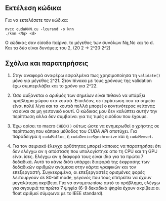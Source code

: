 ## Εκτέλεση κώδικα

Για να εκτελέσετε τον κώδικα:

    nvcc cudaKNN.cu -lcurand -o knn
    ./knn <Nq> <d>

Ο κώδικας σαν είσοδο παίρνει το μέγεθος των συνόλων Nq,Nc και το d. Και τα δύο είναι δυνάμεις του 2, (20 2 -> 2^20 2^2)

## Σχόλια και παρατηρήσεις

1. Στην αναφορά αναφέρω εσφαλμένα πως χρησιμοποίησα τη `validate()` μόνο για μέγεθος 2^21. Στον πίνακα με τους χρόνους της validation έχω συμπεριλάβει και το χρόνο για 2^22.

2. Όσο αυξάνεται ο αριθμός των σημείων είναι πιθανό να υπάρξει πρόβλημα χώρου στα κουτιά. Επιπλέον, σε περίπτωση που τα σημεία είναι πολύ λίγα και τα κουτιά πολλά μπορεί ο κοντινότερος γείτονας να είναι σε μη γειτονικό κουτί. Ο κώδικας μου δεν καλύπτει αυτήν την περίπτωση αλλα δεν συμβαίνει για τις τιμές εισόδου που έχουμε.

3. Έχω ορίσει το macro `CHECK()` ούτως ώστε να ενημερωθεί ο χρήστης σε περίπτωση που κάποια μέθοδος του *CUDA API* αποτύχει. Για παράδειγμα η `cudaMalloc`, η `cudaDeviceSynchronize` και η `cudaMemset`.

4. Για τον σειριακό έλεγχο ορθότητας μπορεί κάποιος να παρατηρήσει ότι δεν ελέγχω αν η απόσταση που υπολογίστηκε απο τη CPU και τη GPU είναι ίσες. Ελέγχω αν η διαφορά τους είναι ίδια για τα πρώτα 7 δεδαδικά. Αυτό το κάνω διότι υπάρχει διαφορά της έκφρασης των δεδαδικών αριθμών ανάμεσα στην κάρτα γραφικών και τον επεξεργαστή. Συγκεκριμένα, οι επεξεργαστές ορισμένες φορές λειτουργούν σε 80-bit mode, γεγονός που τους επιτρέπει να έχουν μεγαλύτερη ακρίβεια. Για να αντιμετωπίσω αυτό το πρόβλημα, ελέγχω για σιγουριά τα πρώτα 7 ψηφία (6-9 δεκαδικά ψηφία έχουν ακρίβεια οι float αριθμοί σύμφωνα με το IEEE standard).

